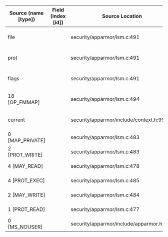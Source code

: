 | Source (name [type]) | Field (index [id]) | Source Location                          | Label at Source             |
|----------------------|--------------------|------------------------------------------|-----------------------------|
| file                 |                    | security/apparmor/lsm.c:491              | object, dynamic, input      |
| prot                 |                    | security/apparmor/lsm.c:491              | operation, dynamic, input   |
| flags                |                    | security/apparmor/lsm.c:491              | operation, dynamic, input   |
| 18 [OP_FMMAP]        |                    | security/apparmor/lsm.c:494              | operation, static, mediator |
| current              |                    | security/apparmor/include/context.h:99   | subject, dynamic, external  |
| 0 [MAP_PRIVATE]      |                    | security/apparmor/lsm.c:483              | all, static, external       |
| 2 [PROT_WRITE]       |                    | security/apparmor/lsm.c:483              | all, static, external       |
| 4 [MAY_READ]         |                    | security/apparmor/lsm.c:478              | all, static, external       |
| 4 [PROT_EXEC]        |                    | security/apparmor/lsm.c:485              | all, static, external       |
| 2 [MAY_WRITE]        |                    | security/apparmor/lsm.c:484              | all, static, external       |
| 1 [PROT_READ]        |                    | security/apparmor/lsm.c:477              | all, static, external       |
| 0 [MS_NOUSER]        |                    | security/apparmor/include/apparmor.h:117 | all, static, external       |